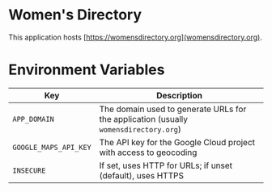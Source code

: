 # Women's Directory

This application hosts [https://womensdirectory.org](womensdirectory.org).

# Environment Variables

| Key                   | Description                                                                          |
| --------------------- | ------------------------------------------------------------------------------------ |
| `APP_DOMAIN`          | The domain used to generate URLs for the application (usually `womensdirectory.org`) |
| `GOOGLE_MAPS_API_KEY` | The API key for the Google Cloud project with access to geocoding                    |
| `INSECURE`            | If set, uses HTTP for URLs; if unset (default), uses HTTPS                           |
